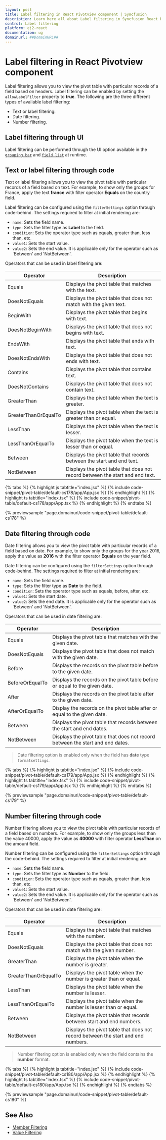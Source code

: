 ```yaml
---
layout: post
title: Label filtering in React Pivotview component | Syncfusion
description: Learn here all about Label filtering in Syncfusion React Pivotview component of Syncfusion Essential JS 2 and more.
control: Label filtering 
platform: ej2-react
documentation: ug
domainurl: ##DomainURL##
---
```


# Label filtering in React Pivotview component

Label filtering allows you to view the pivot table with particular records of a field based on headers. Label filtering can be enabled by setting the `allowLabelFilter` property to **true**. The following are the three different types of available label filtering:

* Text or label filtering.
* Date filtering.
* Number filtering.

## Label filtering through UI

Label filtering can be performed through the UI option available in the [`grouping bar`](./grouping-bar) and [`field list`](./field-list) at runtime.

## Text or label filtering through code

Text or label filtering allows you to view the pivot table with particular records of a field based on text. For example, to show only the groups for France, apply the text **france** with filter operator **Equals** on the country field.

Label filtering can be configured using the `filterSettings` option through code-behind. The settings required to filter at initial rendering are:

* `name`: Sets the field name.
* `type`: Sets the filter type as **Label** to the field.
* `condition`: Sets the operator type such as equals, greater than, less than, etc.
* `value1`: Sets the start value.
* `value2`: Sets the end value. It is applicable only for the operator such as 'Between' and 'NotBetween'.

Operators that can be used in label filtering are:

| Operator | Description |
|------|-------------|
| Equals| Displays the pivot table that matches with the text.|
| DoesNotEquals| Displays the pivot table that does not match with the given text.|
| BeginWith| Displays the pivot table that begins with text.|
| DoesNotBeginWith| Displays the pivot table that does not begins with text.|
| EndsWith| Displays the pivot table that ends with text.|
| DoesNotEndsWith| Displays the pivot table that does not ends with text.|
| Contains| Displays the pivot table that contains text.|
| DoesNotContains| Displays the pivot table that does not contain text.|
| GreaterThan| Displays the pivot table when the text is greater.|
| GreaterThanOrEqualTo| Displays the pivot table when the text is greater than or equal.|
| LessThan| Displays the pivot table when the text is lesser.|
| LessThanOrEqualTo| Displays the pivot table when the text is lesser than or equal.|
| Between| Displays the pivot table that records between the start and end text.|
| NotBetween| Displays the pivot table that does not record between the start and end text.|

{% tabs %}
{% highlight js tabtitle="index.jsx" %}
{% include code-snippet/pivot-table/default-cs178/app/App.jsx %}
{% endhighlight %}
{% highlight ts tabtitle="index.tsx" %}
{% include code-snippet/pivot-table/default-cs178/app/App.tsx %}
{% endhighlight %}
{% endtabs %}

 {% previewsample "page.domainurl/code-snippet/pivot-table/default-cs178" %}

## Date filtering through code

Date filtering allows you to view the pivot table with particular records of a field based on date. For example, to show only the groups for the year 2016, apply the value as **2016** with the filter operator **Equals** on the year field.

Date filtering can be configured using the `filterSettings` option through code-behind. The settings required to filter at initial rendering are:

* `name`: Sets the field name.
* `type`: Sets the filter type as **Date** to the field.
* `condition`: Sets the operator type such as equals, before, after, etc.
* `value1`: Sets the start date.
* `value2`: Sets the end date. It is applicable only for the operator such as 'Between' and 'NotBetween'.

Operators that can be used in date filtering are:

| Operator | Description |
|------|-------------|
| Equals| Displays the pivot table that matches with the given date.|
| DoesNotEquals| Displays the pivot table that does not match with the given date.|
| Before| Displays the records on the pivot table before to the given date.|
| BeforeOrEqualTo| Displays the records on the pivot table before or equal to the given date.|
| After| Displays the records on the pivot table after to the given date.|
| AfterOrEqualTo| Display the records on the pivot table after or equal to the given date.|
| Between| Displays the pivot table that records between the start and end dates.|
| NotBetween| Displays the pivot table that does not record between the start and end dates.|

> Date filtering option is enabled only when the field has **date** type `formatsettings`.

{% tabs %}
{% highlight js tabtitle="index.jsx" %}
{% include code-snippet/pivot-table/default-cs179/app/App.jsx %}
{% endhighlight %}
{% highlight ts tabtitle="index.tsx" %}
{% include code-snippet/pivot-table/default-cs179/app/App.tsx %}
{% endhighlight %}
{% endtabs %}

 {% previewsample "page.domainurl/code-snippet/pivot-table/default-cs179" %}

## Number filtering through code

Number filtering allows you to view the pivot table with particular records of a field based on numbers. For example, to show only the groups less than the value 40000, apply the value as **40000** with filter operator **LessThan** on the amount field.

Number filtering can be configured using the `filterSettings` option through the code-behind. The settings required to filter at initial rendering are:

* `name`: Sets the field name.
* `type`: Sets the filter type as **Number** to the field.
* `condition`: Sets the operator type such as equals, greater than, less than, etc.
* `value1`: Sets the start value.
* `value2`: Sets the end value. It is applicable only for the operator such as 'Between' and 'NotBetween'.

Operators that can be used in date filtering are:

| Operator | Description |
|------|-------------|
| Equals| Displays the pivot table that matches with the number.|
| DoesNotEquals| Displays the pivot table that does not match with the given number.|
| GreaterThan| Displays the pivot table when the number is greater.|
| GreaterThanOrEqualTo| Displays the pivot table when the number is greater than or equal.|
| LessThan| Displays the pivot table when the number is lesser.|
| LessThanOrEqualTo| Displays the pivot table when the number is lesser than or equal.|
| Between| Displays the pivot table that records between start and end numbers.|
| NotBetween| Displays the pivot table that does not record between the start and end numbers.|

> Number filtering option is enabled only when the field contains the **number** format.

{% tabs %}
{% highlight js tabtitle="index.jsx" %}
{% include code-snippet/pivot-table/default-cs180/app/App.jsx %}
{% endhighlight %}
{% highlight ts tabtitle="index.tsx" %}
{% include code-snippet/pivot-table/default-cs180/app/App.tsx %}
{% endhighlight %}
{% endtabs %}

 {% previewsample "page.domainurl/code-snippet/pivot-table/default-cs180" %}

## See Also

* [Member Filtering](./member-filtering)
* [Value Filtering](./value-filtering)